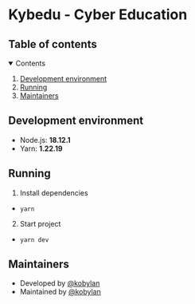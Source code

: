 # Kybedu - Cyber Education
## Table of contents
<details open="open">
  <summary>Contents</summary>
  <ol>
    <li><a href="#development-environment">Development environment</a></li>
    <li><a href="#running">Running</a></li>
    <li><a href="#maintainers">Maintainers</a></li>
  </ol>
</details>

## Development environment
- Node.js: **18.12.1**
- Yarn: **1.22.19**

## Running
1. Install dependencies
- `yarn`
2. Start project
- `yarn dev`


## Maintainers
- Developed by <a href="https://gitlab.wtotem.net/kobylan">@kobylan</a>
- Maintained by <a href="https://gitlab.wtotem.net/kobylan">@kobylan</a>


